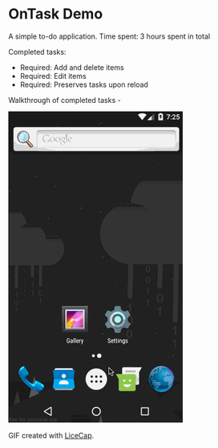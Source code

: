 # OnTask Demo
A simple to-do application.
Time spent: 3 hours spent in total

Completed tasks:
* Required: Add and delete items
* Required: Edit items
* Required: Preserves tasks upon reload

Walkthrough of completed tasks -

![Video Walkthrough](hw1.gif)

GIF created with [LiceCap](http://www.cockos.com/licecap/).
